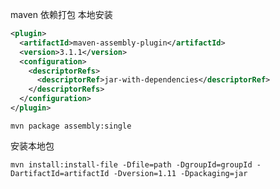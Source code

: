 maven 依赖打包 本地安装



```xml
<plugin>
  <artifactId>maven-assembly-plugin</artifactId>
  <version>3.1.1</version>
  <configuration>
    <descriptorRefs>
      <descriptorRef>jar-with-dependencies</descriptorRef>
    </descriptorRefs>
  </configuration>
</plugin>
```


`mvn package assembly:single`

安装本地包

`mvn install:install-file -Dfile=path -DgroupId=groupId -DartifactId=artifactId -Dversion=1.11 -Dpackaging=jar`
